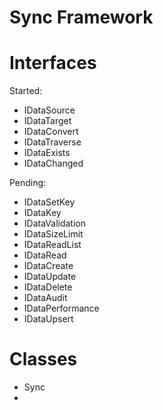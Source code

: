 # Sync Framework

# Interfaces

Started:
- IDataSource
- IDataTarget
- IDataConvert
- IDataTraverse
- IDataExists
- IDataChanged

Pending:
- IDataSetKey
- IDataKey
- IDataValidation
- IDataSizeLimit
- IDataReadList
- IDataRead
- IDataCreate
- IDataUpdate
- IDataDelete
- IDataAudit
- IDataPerformance
- IDataUpsert

# Classes

- Sync
-  



